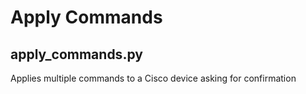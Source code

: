 # Apply Commands

## apply_commands.py

Applies multiple commands to a Cisco device asking for confirmation